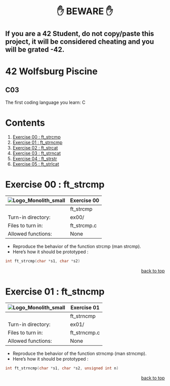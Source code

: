 <h1 align="center">✋ BEWARE ✋</h1>

## If you are a 42 Student, do not copy/paste this project, it will be considered cheating and you will be grated -42.

# 42 Wolfsburg Piscine 
## C03

The first coding language you learn: C

# Contents

1. [Exercise 00 : ft_strcmp](#ex00)
2. [Exercise 01 : ft_strncmp](#ex01)
3. [Exercise 02 : ft_strcat](#ex02)
4. [Exercise 03 : ft_strncat](#ex03)
5. [Exercise 04 : ft_strstr](#ex04)
6. [Exercise 05 : ft_strlcat](#ex05)

# <a name="ex00">Exercise 00 : ft_strcmp</a>

| ![Logo_Monolith_small](https://user-images.githubusercontent.com/120580537/209333599-dc44418d-8ee7-42b6-8a4a-7ff328778d87.png) | Exercise 00 |
| ----- | ----- |
| | ft_strcmp |
| Turn-in directory: | ex00/ |
| Files to turn in: | ft_strcmp.c |
| Allowed functions: | None |

* Reproduce the behavior of the function strcmp (man strcmp).
* Here’s how it should be prototyped :

````C
int	ft_strcmp(char *s1, char *s2)
````

<p align="right">
 <a href="https://github.com/Cerberus2290/Piscine_Nov22/tree/main/c03#-beware-">back to top</a>
</p>

# <a name="ex01">Exercise 01 : ft_stncmp</a>

| ![Logo_Monolith_small](https://user-images.githubusercontent.com/120580537/209333599-dc44418d-8ee7-42b6-8a4a-7ff328778d87.png) | Exercise 01 |
| ----- | ----- |
| | ft_strncmp |
| Turn-in directory: | ex01/ |
| Files to turn in: | ft_strncmp.c |
| Allowed functions: | None |

* Reproduce the behavior of the function strncmp (man strncmp).
* Here’s how it should be prototyped :

````C
int	ft_strncmp(char *s1, char *s2, unsigned int n)
````

<p align="right">
 <a href="https://github.com/Cerberus2290/Piscine_Nov22/tree/main/c03#-beware-">back to top</a>
</p>